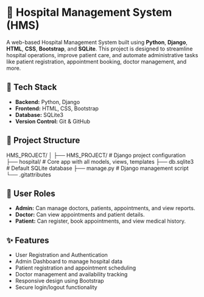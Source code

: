 # 🏥 Hospital Management System (HMS)

A web-based Hospital Management System built using **Python**, **Django**, **HTML**, **CSS**, **Bootstrap**, and **SQLite**. This project is designed to streamline hospital operations, improve patient care, and automate administrative tasks like patient registration, appointment booking, doctor management, and more.

## 🔧 Tech Stack

- **Backend:** Python, Django
- **Frontend:** HTML, CSS, Bootstrap
- **Database:** SQLite3
- **Version Control:** Git & GitHub

## 📁 Project Structure
HMS_PROJECT/
│
├── HMS_PROJECT/ # Django project configuration
├── hospital/ # Core app with all models, views, templates
├── db.sqlite3 # Default SQLite database
├── manage.py # Django management script
└── .gitattributes


## 👤 User Roles

- **Admin:** Can manage doctors, patients, appointments, and view reports.
- **Doctor:** Can view appointments and patient details.
- **Patient:** Can register, book appointments, and view medical history.

## ✨ Features

- User Registration and Authentication
- Admin Dashboard to manage hospital data
- Patient registration and appointment scheduling
- Doctor management and availability tracking
- Responsive design using Bootstrap
- Secure login/logout functionality

